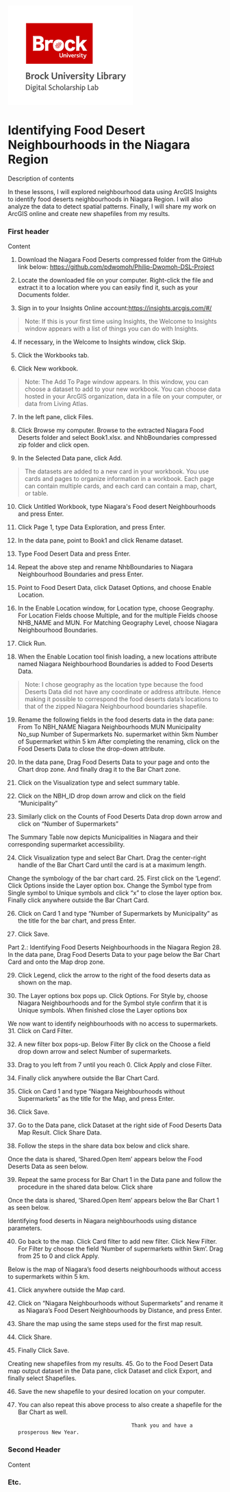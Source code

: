 ![DSL Logo][dsllogo]


# Identifying Food Desert Neighbourhoods in the Niagara Region
Description of contents

In these lessons, I will explored neighbourhood data using ArcGIS Insights to identify food deserts neighbourhoods in Niagara Region. I will also analyze the data to detect spatial patterns. Finally, I will share my work on ArcGIS online and create new shapefiles from my results.
### First header
Content
1. Download the Niagara Food Deserts compressed folder from the GitHub link below: https://github.com/pdwomoh/Philip-Dwomoh-DSL-Project

2. Locate the downloaded file on your computer. Right-click the file and extract it to a location where you can easily find it, such as your Documents folder.

3. Sign in to your Insights Online account:https://insights.arcgis.com/#/

>Note: If this is your first time using Insights, the Welcome to Insights window appears with a list of things you can do with Insights.

4. If necessary, in the Welcome to Insights window, click Skip.

5. Click the Workbooks tab.

6. Click New workbook.
 
>Note: The Add To Page window appears.
>In this window, you can choose a dataset to add to your new workbook. 
>You can choose data hosted in your ArcGIS organization, data in a file on your computer, or data from Living Atlas. 

7. In the left pane, click Files.
 
8. Click Browse my computer. Browse to the extracted Niagara Food Deserts folder and select Book1.xlsx. and NhbBoundaries compressed zip folder and click open.

9. In the Selected Data pane, click Add.
 
>The datasets are added to a new card in your workbook. 
>You use cards and pages to organize information in a workbook.
>Each page can contain multiple cards, and each card can contain a map, chart, or table. 

10. Click Untitled Workbook, type Niagara's Food desert Neighbourhoods and press Enter.

11. Click Page 1, type Data Exploration, and press Enter.

12. In the data pane, point to Book1 and click Rename dataset.
 
13. Type Food Desert Data and press Enter.

14. Repeat the above step and rename NhbBoundaries to Niagara Neighbourhood Boundaries and press Enter.

15. Point to Food Desert Data, click Dataset Options, and choose Enable Location.   
            
16. In the Enable Location window, for Location type, choose Geography. For Location Fields choose Multiple, and for the multiple Fields choose NHB_NAME and MUN. For Matching Geography Level, choose Niagara Neighbourhood Boundaries.
 
17. Click Run.

18. When the Enable Location tool finish loading, a new locations attribute named Niagara Neighbourhood Boundaries is added to Food Deserts Data.
 
>Note: I chose geography as the location type because the food Deserts Data did not have any coordinate or address attribute.
>Hence making it possible to correspond the food deserts data’s locations to that of the zipped Niagara Neighbourhood boundaries shapefile. 

19. Rename the following fields in the food deserts data in the data pane:
From 	To 
NBH_NAME	Niagara Neighbourhoods
MUN	Municipality
No_sup	Number of Supermarkets
No. supermarket within 5km	Number of Supermarket within 5 km
After completing the renaming, click on the Food Deserts Data to close the drop-down attribute.

20. In the data pane, Drag Food Deserts Data to your page and onto the Chart drop zone. And finally drag it to the Bar Chart zone.

21. Click on the Visualization type and select summary table.
 
22. Click on the NBH_ID drop down arrow and click on the field “Municipality”
 
23. Similarly click on the Counts of Food Deserts Data drop down arrow and click on “Number of Supermarkets”
 
The Summary Table now depicts Municipalities in Niagara and their corresponding supermarket accessibility.
 
24. Click Visualization type and select Bar Chart. Drag the center-right handle of the Bar Chart Card until the card is at a maximum length.
 
Change the symbology of the bar chart card.
25. First click on the ‘Legend’. Click Options inside the Layer option box. Change the Symbol type from Single symbol to Unique symbols and click “x” to close the layer option box. Finally click anywhere outside the Bar Chart Card.
 
26. Click on Card 1 and type “Number of Supermarkets by Municipality” as the title for the bar chart, and press Enter.

27. Click Save.
 

Part 2.: Identifying Food Deserts Neighbourhoods in the Niagara Region
28. In the data pane, Drag Food Deserts Data to your page below the Bar Chart Card and onto the Map drop zone.  

29. Click Legend, click the arrow to the right of the food deserts data as shown on the map.
 
30. The Layer options box pops up. Click Options. For Style by, choose Niagara Neighbourhoods and for the Symbol style confirm that it is Unique symbols. When finished close the Layer options box
 
We now want to identify neighbourhoods with no access to supermarkets.
31. Click on Card Filter.
 
32. A new filter box pops-up. Below Filter By click on the Choose a field drop down arrow and select Number of supermarkets.
 
33. Drag to you left from 7 until you reach 0. Click Apply and close Filter.

34. Finally click anywhere outside the Bar Chart Card.

35. Click on Card 1 and type “Niagara Neighbourhoods without Supermarkets” as the title for the Map, and press Enter.

36. Click Save.

37. Go to the Data pane, click Dataset at the right side of Food Deserts Data Map Result. Click Share Data. 
 
38. Follow the steps in the share data box below and click share.
 

Once the data is shared, ‘Shared.Open Item’ appears below the Food Deserts Data as seen below.
  
39. Repeat the same process for Bar Chart 1 in the Data pane and follow the procedure in the shared data below. Click share
 
Once the data is shared, ‘Shared.Open Item’ appears below the Bar Chart 1 as seen below.
 
Identifying food deserts in Niagara neighbourhoods using distance parameters.

40. Go back to the map. Click Card filter to add new filter. Click New Filter. For Filter by choose the field ‘Number of supermarkets within 5km’. Drag from 25 to 0 and click Apply.


Below is the map of Niagara’s food deserts neighbourhoods without access to supermarkets within 5 km.
 
 
41. Click anywhere outside the Map card.

42. Click on “Niagara Neighbourhoods without Supermarkets” and rename it as Niagara’s Food Desert Neighbourhoods by Distance, and press Enter.
 
42. Share the map using the same steps used for the first map result. 
 
43. Click Share.

44. Finally Click Save.

Creating new shapefiles from my results.
45. Go to the Food Desert Data map output dataset in the Data pane, click Dataset and click Export, and finally select Shapefiles.
 
46. Save the new shapefile to your desired location on your computer.

47. You can also repeat this above process to also create a shapefile for the Bar Chart as well. 
                                             
                                             Thank you and have a prosperous New Year.


### Second Header

Content

### Etc.
 
 
 









<!--- Please use reference style images so that it is easier to update pictures later --->

[dsllogo]: dsl_logo.png
